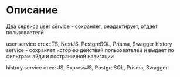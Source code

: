 # Описание
Два сервиса
user service - сохраняет, реадактирует, отдает пользоваетелй

user service стек: TS, NestJS, PostgreSQL, Prisma, Swagger
history service - сохраняет историю действий пользователей и выдает по фильтрам айди и постраничной навигации

history service стек: JS, ExpressJS, PostgreSQL, Prisma, Swagger


